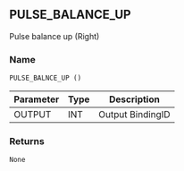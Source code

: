 ## PULSE\_BALANCE\_UP

Pulse balance up (Right)


### Name

`PULSE_BALNCE_UP ()`


| Parameter | Type | Description      |
| --------- | ---- | ---------------- |
| OUTPUT    | INT  | Output BindingID |



### Returns

`None`